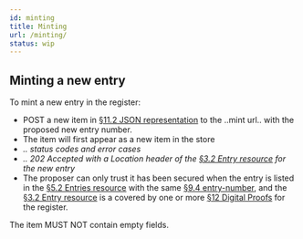 ```yaml
---
id: minting
title: Minting
url: /minting/
status: wip
---
```


## Minting a new entry

To mint a new entry in the register:

* POST a new item in <a href="#json-representation">§11.2 JSON representation</a> to the ..mint url.. with the proposed new entry number.
* The item will first appear as a new item in the store
* <em> .. status codes and error cases </em>
* <em> .. 202 Accepted with a Location header of the <a href="#entry-resource">§3.2 Entry resource</a> for the new entry</em>
* The proposer can only trust it has been secured when the entry
  is listed in the <a href="#entries-resource">§5.2 Entries resource</a> with the same <a href="#entry-number-field">§9.4 entry-number</a>,
  and the <a href="#entry-resource">§3.2 Entry resource</a> is a covered by one or more <a href="#digital-proofs">§12 Digital Proofs</a> for the register.

The item MUST NOT contain empty fields.


